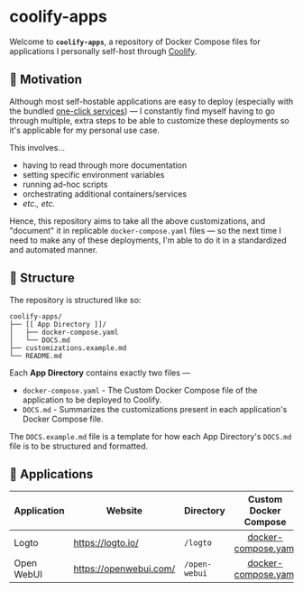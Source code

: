 # coolify-apps

Welcome to **`coolify-apps`**, a repository of Docker Compose files for applications I personally self-host through [Coolify](https://coolify.io).

## 🤔 Motivation

Although most self-hostable applications are easy to deploy (especially with the bundled [one-click services](https://coolify.io/docs/services/overview)) — I constantly find myself having to go through multiple, extra steps to be able to customize these deployments so it's applicable for my personal use case.

This involves...

- having to read through more documentation
- setting specific environment variables
- running ad-hoc scripts
- orchestrating additional containers/services
- _etc., etc._

Hence, this repository aims to take all the above customizations, and "document" it in replicable `docker-compose.yaml` files — so the next time I need to make any of these deployments, I'm able to do it in a standardized and automated manner.

## 📂 Structure

The repository is structured like so:

```
coolify-apps/
├── [[ App Directory ]]/
│   ├── docker-compose.yaml
│   └── DOCS.md
├── customizations.example.md
└── README.md
```

Each **App Directory** contains exactly two files —

- `docker-compose.yaml` - The Custom Docker Compose file of the application to be deployed to Coolify.
- `DOCS.md` - Summarizes the customizations present in each application's Docker Compose file.

The `DOCS.example.md` file is a template for how each App Directory's `DOCS.md` file is to be structured and formatted.

## 🚀 Applications

| Application | Website                | Directory     |                  Custom Docker Compose                  |         Customizations          |
| ----------- | ---------------------- | ------------- | :-----------------------------------------------------: | :-----------------------------: |
| Logto       | https://logto.io/      | `/logto`      |   [docker-compose.yaml](./logto/docker-compose.yaml)    |   [DOCS.md](./logto/DOCS.md)    |
| Open WebUI  | https://openwebui.com/ | `/open-webui` | [docker-compose.yaml](./open-webui/docker-compose.yaml) | [DOCS.md](./open-webui/DOCS.md) |

